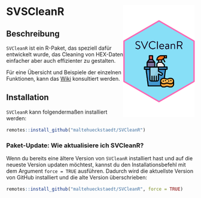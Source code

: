 # SVSCleanR <img src="img/SVCleanR_Logo.svg" align="right" height="300" /></a>

## Beschreibung  
`SVCleanR` ist ein R-Paket, das speziell dafür entwickelt wurde, das Cleaning von HEX-Daten einfacher aber auch effizienter zu gestalten.

Für eine Übersicht und Beispiele der einzelnen Funktionen, kann das [Wiki](https://github.com/maltehueckstaedt/SVCleanR/wiki) konsultiert werden.

## Installation

`SVCleanR` kann folgendermaßen installiert werden:

```r
remotes::install_github("maltehueckstaedt/SVCleanR")
```

### Paket-Update: Wie aktualisiere ich SVCleanR?

Wenn du bereits eine ältere Version von `SVCleanR` installiert hast und auf die neueste Version updaten möchtest, kannst du den Installationsbefehl mit dem Argument `force = TRUE` ausführen. Dadurch wird die aktuellste Version von GitHub installiert und die alte Version überschrieben:

```r
remotes::install_github("maltehueckstaedt/SVCleanR", force = TRUE)
```